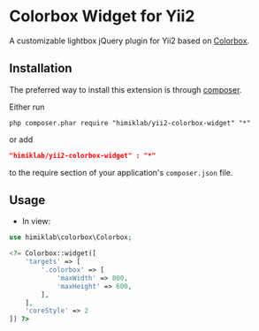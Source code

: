 Colorbox Widget for Yii2
========================
A customizable lightbox jQuery plugin for Yii2 based on [Colorbox](http://www.jacklmoore.com/colorbox/).

Installation
------------
The preferred way to install this extension is through [composer](http://getcomposer.org/download/).

Either run

```
php composer.phar require "himiklab/yii2-colorbox-widget" "*"
```

or add

```json
"himiklab/yii2-colorbox-widget" : "*"
```

to the require section of your application's `composer.json` file.

Usage
-----
* In view:

```php
use himiklab\colorbox\Colorbox;

<?= Colorbox::widget([
    'targets' => [
        '.colorbox' => [
            'maxWidth' => 800,
            'maxHeight' => 600,
        ],
    ],
    'coreStyle' => 2
]) ?>
```

